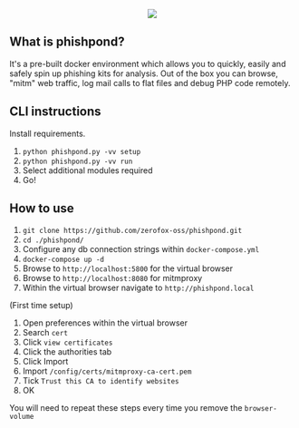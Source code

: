 <p align="center">
  <img src="https://i.imgur.com/ElaxFKN.png">
</p>

## What is phishpond?
It's a pre-built docker environment which allows you to quickly, easily and safely spin up phishing kits for analysis. Out of the box you can browse, "mitm" web traffic, log mail calls to flat files and debug PHP code remotely.

## CLI instructions
Install requirements.
1. `python phishpond.py -vv setup`
2. `python phishpond.py -vv run`
3. Select additional modules required
4. Go!

## How to use
1. `git clone https://github.com/zerofox-oss/phishpond.git`
2. `cd ./phishpond/`
3. Configure any db connection strings within `docker-compose.yml`
4. `docker-compose up -d`
5. Browse to `http://localhost:5800` for the virtual browser
6. Browse to `http://localhost:8080` for mitmproxy
7. Within the virtual browser navigate to `http://phishpond.local`

(First time setup)
1. Open preferences within the virtual browser
2. Search `cert`
3. Click `view certificates`
4. Click the authorities tab
5. Click Import
6. Import `/config/certs/mitmproxy-ca-cert.pem`
7. Tick `Trust this CA to identify websites`
8. OK

You will need to repeat these steps every time you remove the `browser-volume`
